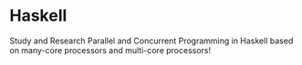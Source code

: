 Haskell
=======

Study and Research Parallel and Concurrent Programming in Haskell based on many-core processors and multi-core processors!
